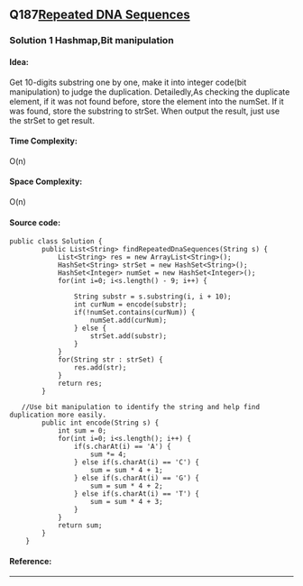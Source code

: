 ## Q187[Repeated DNA Sequences](https://leetcode.com/problems/repeated-dna-sequences/) 

### Solution 1 Hashmap,Bit manipulation
#### Idea:
Get 10-digits substring one by one, make it into integer code(bit manipulation) to judge the duplication.
Detailedly,As checking the duplicate element, if it was not found before, store the element into the numSet. 
If it was found, store the substring to strSet. When output the result, just use the strSet to get result.
#### Time Complexity: 
O(n)
#### Space Complexity:
O(n)
#### Source code:
```
public class Solution {
        public List<String> findRepeatedDnaSequences(String s) {
            List<String> res = new ArrayList<String>();
            HashSet<String> strSet = new HashSet<String>();
            HashSet<Integer> numSet = new HashSet<Integer>();
            for(int i=0; i<s.length() - 9; i++) {

                String substr = s.substring(i, i + 10);
                int curNum = encode(substr);
                if(!numSet.contains(curNum)) {
                    numSet.add(curNum);
                } else {
                    strSet.add(substr);
                }
            }
            for(String str : strSet) {
                res.add(str);
            }
            return res;
        }
   
   //Use bit manipulation to identify the string and help find duplication more easily.
        public int encode(String s) {
            int sum = 0;
            for(int i=0; i<s.length(); i++) {
                if(s.charAt(i) == 'A') {
                    sum *= 4;
                } else if(s.charAt(i) == 'C') {
                    sum = sum * 4 + 1;
                } else if(s.charAt(i) == 'G') {
                    sum = sum * 4 + 2;
                } else if(s.charAt(i) == 'T') {
                    sum = sum * 4 + 3;
                }
            }
            return sum;
        }
    }

```
#### Reference:

---


